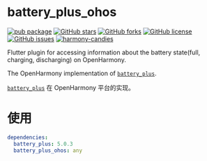 # battery_plus_ohos

[![pub package](https://img.shields.io/pub/v/battery_plus_ohos.svg)](https://pub.dartlang.org/packages/battery_plus_ohos) [![GitHub stars](https://img.shields.io/github/stars/harmonycandies/battery_plus_ohos)](https://github.com/harmonycandies/battery_plus_ohos/stargazers) [![GitHub forks](https://img.shields.io/github/forks/harmonycandies/battery_plus_ohos)](https://github.com/harmonycandies/battery_plus_ohos/network) [![GitHub license](https://img.shields.io/github/license/harmonycandies/battery_plus_ohos)](https://github.com/harmonycandies/battery_plus_ohos/blob/master/LICENSE) [![GitHub issues](https://img.shields.io/github/issues/harmonycandies/battery_plus_ohos)](https://github.com/harmonycandies/battery_plus_ohos/issues) <a target="_blank" href="https://qm.qq.com/q/ajfsyk2RcA"><img border="0" src="https://pub.idqqimg.com/wpa/images/group.png" alt="harmony-candies" title="harmony-candies"></a>

Flutter plugin for accessing information about the battery state(full, charging, discharging) on OpenHarmony.

The OpenHarmony implementation of [`battery_plus`][1].

[`battery_plus`][1] 在 OpenHarmony 平台的实现。


# 使用

```yaml
dependencies:
  battery_plus: 5.0.3
  battery_plus_ohos: any
```

 [1]: https://pub.dev/packages/battery_plus

